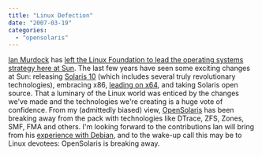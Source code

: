 ```yaml
---
title: "Linux Defection"
date: "2007-03-19"
categories: 
  - "opensolaris"
---
```


[Ian Murdock](http://ianmurdock.com/about) has [left the Linux Foundation to lead the operating systems strategy here at Sun](http://ianmurdock.com/2007/03/19/joining-sun). The last few years have seen some exciting changes at Sun: releasing [Solaris 10](http://www.sun.com/software/solaris/) (which includes several truly revolutionary technologies), embracing x86, [leading on x64](http://www.channelinsider.com/article/Sun+Burns+Brightest+in+Latest+IDC+Server+Study/201913_1.aspx), and taking Solaris open source. That a luminary of the Linux world was enticed by the changes we've made and the technologies we're creating is a huge vote of confidence. From my (admittedly biased) view, [OpenSolaris](http://opensolaris.org) has been breaking away from the pack with technologies like DTrace, ZFS, Zones, SMF, FMA and others. I'm looking forward to the contributions Ian will bring from his [experience with Debian](http://www.linuxformat.co.uk/murdockint.html), and to the wake-up call this may be to Linux devotees: OpenSolaris is breaking away.

